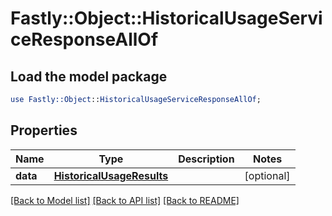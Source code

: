 # Fastly::Object::HistoricalUsageServiceResponseAllOf

## Load the model package
```perl
use Fastly::Object::HistoricalUsageServiceResponseAllOf;
```

## Properties
Name | Type | Description | Notes
------------ | ------------- | ------------- | -------------
**data** | [**HistoricalUsageResults**](HistoricalUsageResults.md) |  | [optional] 

[[Back to Model list]](../README.md#documentation-for-models) [[Back to API list]](../README.md#documentation-for-api-endpoints) [[Back to README]](../README.md)


